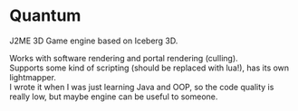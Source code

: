 # Quantum  
J2ME 3D Game engine based on Iceberg 3D.  

Works with software rendering and portal rendering (culling).  
Supports some kind of scripting (should be replaced with lua!), has its own lightmapper.  
I wrote it when I was just learning Java and OOP, so the code quality is really low, but maybe engine can be useful to someone.  
